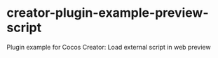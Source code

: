 # creator-plugin-example-preview-script
Plugin example for Cocos Creator: Load external script in web preview
